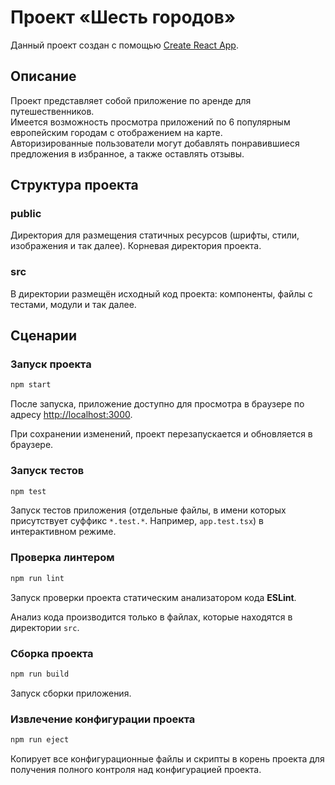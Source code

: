 # Проект «Шесть городов»

Данный проект создан с помощью [Create React App](https://github.com/facebook/create-react-app).

## Описание
Проект представляет собой приложение по аренде для путешественников.</br>
Имеется возможность просмотра приложений по 6 популярным европейским городам с отображением на карте.</br>
Авторизированные пользователи могут добавлять понравившиеся предложения в избранное, а также оставлять отзывы.

## Структура проекта

### public

Директория для размещения статичных ресурсов (шрифты, стили, изображения и так далее). Корневая директория проекта.

### src

В директории размещён исходный код проекта: компоненты, файлы с тестами, модули и так далее.

## Сценарии

### Запуск проекта

```bash
npm start
```

После запуска, приложение доступно для просмотра в браузере по адресу [http://localhost:3000](http://localhost:3000).

При сохранении изменений, проект перезапускается и обновляется в браузере.

### Запуск тестов

```bash
npm test
```

Запуск тестов приложения (отдельные файлы, в имени которых присутствует суффикс `*.test.*`. Например, `app.test.tsx`) в интерактивном режиме.


### Проверка линтером

```bash
npm run lint
```

Запуск проверки проекта статическим анализатором кода **ESLint**.

Анализ кода производится только в файлах, которые находятся в директории `src`.

### Сборка проекта

```bash
npm run build
```

Запуск сборки приложения.


### Извлечение конфигурации проекта

```bash
npm run eject
```

Копирует все конфигурационные файлы и скрипты в корень проекта для получения полного контроля над конфигурацией проекта.

